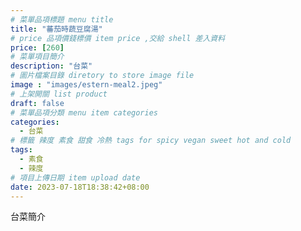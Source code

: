 ```yaml
---
# 菜單品項標題 menu title 
title: "蕃茄時蔬豆腐湯"
# price 品項價錢標價 item price ,交給 shell 差入資料
price: [260]
# 菜單項目簡介 
description: "台菜"
# 圖片檔案目錄 diretory to store image file
image : "images/estern-meal2.jpeg"
# 上架開關 list product 
draft: false
# 菜單品項分類 menu item categories 
categories:
  - 台菜
# 標籤 辣度 素食 甜食 冷熱 tags for spicy vegan sweet hot and cold 
tags:
  - 素食
  - 辣度
# 項目上傳日期 item upload date 
date: 2023-07-18T18:38:42+08:00
---
```


台菜簡介
